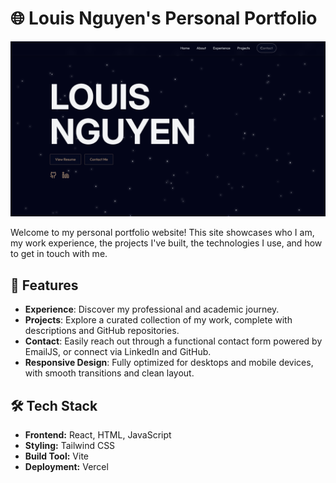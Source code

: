 # 🌐 Louis Nguyen's Personal Portfolio

<img alt="Portfolio Home Page" src="public/website-home.png"/>

Welcome to my personal portfolio website! This site showcases who I am, my work experience, the projects I've built, the technologies I use, and how to get in touch with me.

## 🚀 Features

- **Experience**: Discover my professional and academic journey.
- **Projects**: Explore a curated collection of my work, complete with descriptions and GitHub repositories.
- **Contact**: Easily reach out through a functional contact form powered by EmailJS, or connect via LinkedIn and GitHub.
- **Responsive Design**: Fully optimized for desktops and mobile devices, with smooth transitions and clean layout.

## 🛠️ Tech Stack

- **Frontend:** React, HTML, JavaScript
- **Styling:** Tailwind CSS
- **Build Tool:** Vite
- **Deployment:** Vercel
